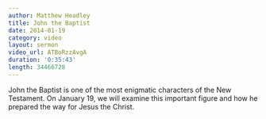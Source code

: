 ```yaml
---
author: Matthew Headley
title: John the Baptist
date: 2014-01-19
category: video
layout: sermon
video_url: ATBoRzzAvgA
duration: '0:35:43'
length: 34466728
---
```


John the Baptist is one of the most enigmatic characters of the New Testament. On January 19, we will examine this important figure and how he prepared the way for Jesus the Christ.
